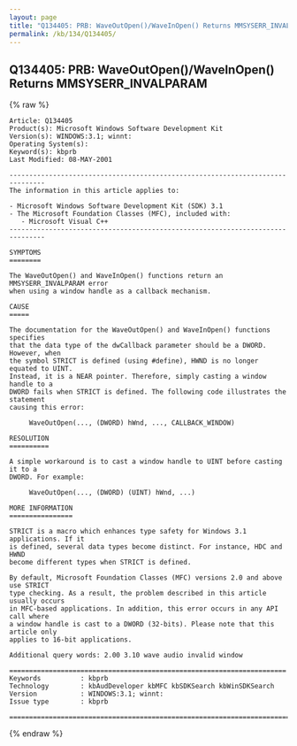 ```yaml
---
layout: page
title: "Q134405: PRB: WaveOutOpen()/WaveInOpen() Returns MMSYSERR_INVALPARAM"
permalink: /kb/134/Q134405/
---
```


## Q134405: PRB: WaveOutOpen()/WaveInOpen() Returns MMSYSERR_INVALPARAM

{% raw %}

	Article: Q134405
	Product(s): Microsoft Windows Software Development Kit
	Version(s): WINDOWS:3.1; winnt:
	Operating System(s): 
	Keyword(s): kbprb
	Last Modified: 08-MAY-2001
	
	-------------------------------------------------------------------------------
	The information in this article applies to:
	
	- Microsoft Windows Software Development Kit (SDK) 3.1 
	- The Microsoft Foundation Classes (MFC), included with:
	   - Microsoft Visual C++ 
	-------------------------------------------------------------------------------
	
	SYMPTOMS
	========
	
	The WaveOutOpen() and WaveInOpen() functions return an MMSYSERR_INVALPARAM error
	when using a window handle as a callback mechanism.
	
	CAUSE
	=====
	
	The documentation for the WaveOutOpen() and WaveInOpen() functions specifies
	that the data type of the dwCallback parameter should be a DWORD. However, when
	the symbol STRICT is defined (using #define), HWND is no longer equated to UINT.
	Instead, it is a NEAR pointer. Therefore, simply casting a window handle to a
	DWORD fails when STRICT is defined. The following code illustrates the statement
	causing this error:
	
	     WaveOutOpen(..., (DWORD) hWnd, ..., CALLBACK_WINDOW)
	
	RESOLUTION
	==========
	
	A simple workaround is to cast a window handle to UINT before casting it to a
	DWORD. For example:
	
	     WaveOutOpen(..., (DWORD) (UINT) hWnd, ...)
	
	MORE INFORMATION
	================
	
	STRICT is a macro which enhances type safety for Windows 3.1 applications. If it
	is defined, several data types become distinct. For instance, HDC and HWND
	become different types when STRICT is defined.
	
	By default, Microsoft Foundation Classes (MFC) versions 2.0 and above use STRICT
	type checking. As a result, the problem described in this article usually occurs
	in MFC-based applications. In addition, this error occurs in any API call where
	a window handle is cast to a DWORD (32-bits). Please note that this article only
	applies to 16-bit applications.
	
	Additional query words: 2.00 3.10 wave audio invalid window
	
	======================================================================
	Keywords          : kbprb 
	Technology        : kbAudDeveloper kbMFC kbSDKSearch kbWinSDKSearch
	Version           : WINDOWS:3.1; winnt:
	Issue type        : kbprb
	
	=============================================================================
	

{% endraw %}
